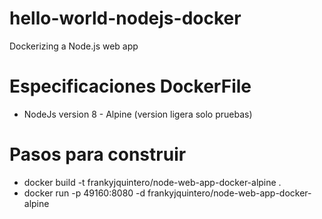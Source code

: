 # hello-world-nodejs-docker
Dockerizing a Node.js web app

# Especificaciones DockerFile
* NodeJs version 8 - Alpine (version ligera solo pruebas)



# Pasos para construir
 * docker build -t frankyjquintero/node-web-app-docker-alpine .
 * docker run -p 49160:8080 -d frankyjquintero/node-web-app-docker-alpine
